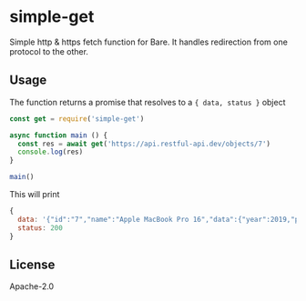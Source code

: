 # simple-get

Simple http & https fetch function for Bare. It handles redirection from one protocol to the other.

## Usage

The function returns a promise that resolves to a `{ data, status }` object

```js
const get = require('simple-get')

async function main () {
  const res = await get('https://api.restful-api.dev/objects/7')
  console.log(res)
}

main()
```

This will print 

```js
{
  data: '{"id":"7","name":"Apple MacBook Pro 16","data":{"year":2019,"price":1849.99,"CPU model":"Intel Core i9","Hard disk size":"1 TB"}}',
  status: 200
}
```

## License

Apache-2.0